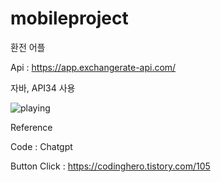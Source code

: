 # mobileproject
환전 어플

Api : https://app.exchangerate-api.com/ 

자바, API34 사용

![playing](.screen.png)

Reference

Code : Chatgpt

Button Click : https://codinghero.tistory.com/105
